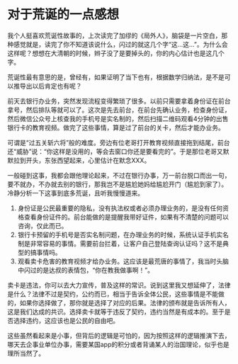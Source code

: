 # 对于荒诞的一点感想
我个人挺喜欢荒诞性故事的，上次读完了加缪的《局外人》，脑袋是一片空白，那种感觉就是，读完了你不知道该说什么，闪过的就这几个字“这...这...”。为什么会这样呢？想想在大清朝的时候，辫子没了是要掉头的，你的内心估计也是这几个字。

荒诞性最有意思的是，曾经有，如果证明了当下也有，根据数学归纳法，是不是可以推导出以后肯定也有呢？

前天去银行办业务，突然发现流程变得繁琐了很多。以前只需要拿着身份证在前台拿号，然后排队等就可以了。这次是先去前台，在前台先确认业务，检查身份证，然后微信公众号上核查我的手机号是实名制的，然后扫描二维码观看4分钟的出售银行卡的教育视频。做完了这些事情，算是过了前台的关卡，然后才能办业务。

可谓是“过五关斩六将”般的难度。旁边有位老哥打开教育视频直接拖到结尾，前台还“威胁”说：“你这样是没用的，等会去窗口你还是要看完的”。于是那位老哥又默默拉到开头，东张西望起来，心里估计在默念XXX。

一般碰到这事，我都会跟他理论起来，不过在银行办事，万一前台脱口而出一句，要不就办，不办就去别的银行，那我岂不是尴尬她妈给尴尬开门（尴尬到家了）。冷静分析一下这事到底多荒诞，且听我慢慢道来。

1. 身份证是公民最重要的隐私，没有执法权或者必须办理业务的，是没有任何资格查看身份证件的。前台能做的是提醒我带好证件，如果有不清楚的问题可以咨询，仅此而已。
2. 银行卡预留的手机号是否实名制问题，在办理业务的时候，系统认证手机实名制是非常容易的事情。需要前台拦着，让客户自己登陆查询认证吗？这不是典型的搞事情吗。
3. 观看卖卡危害的教育视频才给办业务。这应该是最荒唐的事情了，我当时头脑中闪过的是达叔的表情包，“你在教我做事啊！”。

卖卡是违法，你可以去大力宣传，普及这样的常识。说到这里我又想延伸了，法律是什么？法律不过是契约，公约而已，相当于告诉全体公民，这些事情是不能做的，如果你选择做了，那你就是选择了对应的后果。法律的颁布就是告诉所有人，这是我们达成的共识。选择卖卡就等于违反了契约，违约当然是有成本的。至于是否选择违约，这应该也是公民的自由吧。

这些虽然看起来是小事，但背后的逻辑是可怕的，因为按照这样的逻辑推演下去，哪天去企事业单位办事，需要某国app的积分或者背诵某人的治国理论，似乎也是理所当然了。
